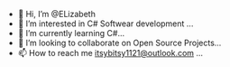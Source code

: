 - 👋 Hi, I’m @ELizabeth
- 👀 I’m interested in C# Softwear development ...
- 🌱 I’m currently learning C#...
- 💞️ I’m looking to collaborate on Open Source Projects...
- 📫 How to reach me itsybitsy1121@outlook.com ...

<!---
ELizabeth1121/ELizabeth1121 is a ✨ special ✨ repository because its `README.md` (this file) appears on your GitHub profile.
You can click the Preview link to take a look at your changes.
--->
